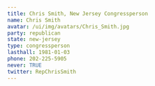 ```yaml
---
title: Chris Smith, New Jersey Congressperson
name: Chris Smith
avatar: /ui/img/avatars/Chris_Smith.jpg
party: republican
state: new-jersey
type: congressperson
lasthall: 1981-01-03
phone: 202-225-5905
never: TRUE
twitter: RepChrisSmith
---
```

